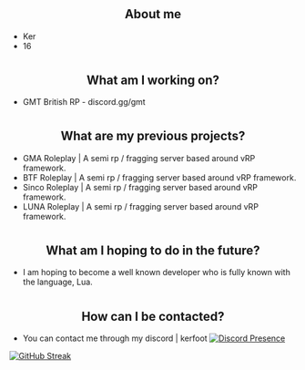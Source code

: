 # <h2 align="center">About me</h2>
- Ker
- 16

# <h2 align="center">What am I working on?</h2>
- GMT British RP - discord.gg/gmt 

# <h2 align="center">What are my previous projects?</h2>
- GMA Roleplay | A semi rp / fragging server based around vRP framework.
- BTF Roleplay | A semi rp / fragging server based around vRP framework.
- Sinco Roleplay | A semi rp / fragging server based around vRP framework.
- LUNA Roleplay | A semi rp / fragging server based around vRP framework.

# <h2 align="center">What am I hoping to do in the future?</h2>
- I am hoping to become a well known developer who is fully known with the language, Lua.

# <h2 align="center">How can I be contacted?</h2>

- You can contact me through my discord | kerfoot
[![Discord Presence](https://lanyard.cnrad.dev/api/1041903927253286952)](https://discord.com/users/1041903927253286952)

[![GitHub Streak](https://github-readme-streak-stats.herokuapp.com?user=eluxbar&theme=dark&hide_border=true)](https://git.io/streak-stats)

